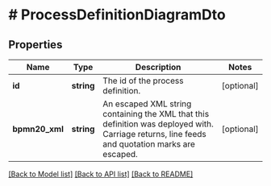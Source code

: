 # # ProcessDefinitionDiagramDto

## Properties

Name | Type | Description | Notes
------------ | ------------- | ------------- | -------------
**id** | **string** | The id of the process definition. | [optional]
**bpmn20_xml** | **string** | An escaped XML string containing the XML that this definition was deployed with. Carriage returns, line feeds and quotation marks are escaped. | [optional]

[[Back to Model list]](../../README.md#models) [[Back to API list]](../../README.md#endpoints) [[Back to README]](../../README.md)
